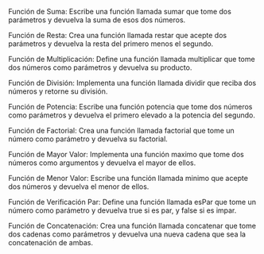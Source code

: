 Función de Suma:
Escribe una función llamada sumar que tome dos parámetros y devuelva la suma de esos dos números.

Función de Resta:
Crea una función llamada restar que acepte dos parámetros y devuelva la resta del primero menos el segundo.

Función de Multiplicación:
Define una función llamada multiplicar que tome dos números como parámetros y devuelva su producto.

Función de División:
Implementa una función llamada dividir que reciba dos números y retorne su división.

Función de Potencia:
Escribe una función potencia que tome dos números como parámetros y devuelva el primero elevado a la potencia del segundo.

Función de Factorial:
Crea una función llamada factorial que tome un número como parámetro y devuelva su factorial.

Función de Mayor Valor:
Implementa una función maximo que tome dos números como argumentos y devuelva el mayor de ellos.

Función de Menor Valor:
Escribe una función llamada minimo que acepte dos números y devuelva el menor de ellos.

Función de Verificación Par:
Define una función llamada esPar que tome un número como parámetro y devuelva true si es par, y false si es impar.

Función de Concatenación:
Crea una función llamada concatenar que tome dos cadenas como parámetros y devuelva una nueva cadena que sea la concatenación de ambas.